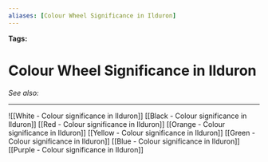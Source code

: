 ```yaml
---
aliases: [Colour Wheel Significance in Ilduron]
---
```


**Tags:** 
# Colour Wheel Significance in Ilduron
*See also:* 
___
![[White - Colour significance in Ilduron]]
[[Black - Colour significance in Ilduron]]
[[Red - Colour significance in Ilduron]]
[[Orange - Colour significance in Ilduron]]
[[Yellow - Colour significance in Ilduron]]
[[Green - Colour significance in Ilduron]]
[[Blue - Colour significance in Ilduron]]
[[Purple - Colour significance in Ilduron]]